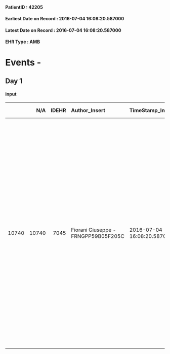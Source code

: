 
#### PatientID : 42205
#### Earliest Date on Record : 2016-07-04 16:08:20.587000
#### Latest Date on Record : 2016-07-04 16:08:20.587000
#### EHR Type : AMB

# Events - 

## Day 1

#### input
|       |    N/A |   IDEHR | Author_Insert                       | TimeStamp_Insert           | EHRType   |   PatientID |   IDDigitalSignDocument | persone_vicine   |   Unnamed: 0_x.1 |   IDANAMNESI_SOCIALE | Patient   | FamigliaAltro   | Paziente_T   | FamigliaAltro_T   |   Non_Rilevabile_x.1 | Note_Non_Rilevabile_x.1   | opt_Problemi   | Note_I                                                                                                                                                                                                                                                                                                                                                                                                                                                       | ds_note_timori                                                                                                                                                                                                                                                                                                                                                                                                                                                                                                     | chk_contr_sintomi   | chk_competenza                                 | opt_paziente_a      | opt_famiglia_a   | opt_adeguatezza   | opt_paziente_solo   | ds_note_con                                                                                                                   | opt_presente_assente   | Presenza_minori   | Caregiver_principale   | opt_capacita         | ds_familiari_coinv   | opt_necessario   | opt_presente   | opt_risorse_ec   | opt_paziente_psi   | opt_Ins_vol   | opt_paziente_ad   | opt_caregiver_ad   | opt_esenzione   | opt_inv_civile   |   ds_codice_es | Needs     | Domestic partnership   | Fragility                    | opt_disponibilita_f   | opt_indennita_acc   | opt_legge   | opt_famiglia_psi   | opt_disponibilit_paz   |
|------:|-------:|--------:|:------------------------------------|:---------------------------|:----------|------------:|------------------------:|:-----------------|-----------------:|---------------------:|:----------|:----------------|:-------------|:------------------|---------------------:|:--------------------------|:---------------|:-------------------------------------------------------------------------------------------------------------------------------------------------------------------------------------------------------------------------------------------------------------------------------------------------------------------------------------------------------------------------------------------------------------------------------------------------------------|:-------------------------------------------------------------------------------------------------------------------------------------------------------------------------------------------------------------------------------------------------------------------------------------------------------------------------------------------------------------------------------------------------------------------------------------------------------------------------------------------------------------------|:--------------------|:-----------------------------------------------|:--------------------|:-----------------|:------------------|:--------------------|:------------------------------------------------------------------------------------------------------------------------------|:-----------------------|:------------------|:-----------------------|:---------------------|:---------------------|:-----------------|:---------------|:-----------------|:-------------------|:--------------|:------------------|:-------------------|:----------------|:-----------------|---------------:|:----------|:-----------------------|:-----------------------------|:----------------------|:--------------------|:------------|:-------------------|:-----------------------|
| 10740 |  10740 |    7045 | Fiorani Giuseppe - FRNGPP59B05F205C | 2016-07-04 16:08:20.587000 | AMB       |       42205 |                  415681 | N/A              |             3613 |                 2363 | Si#1      | Si#1            | No#0         | Parziale#2        |                    0 | NR                        | No#0           | Il pz pensa di avere un tumore di natura benigna,trattabile con i comuni farmaci.La moglie ed i figli sono stati resi edotti della situazione in evoluzione.Sembrano essere un po' sopraffatti dalla velocit√† dei sintomi in peggioramento, soprattutto neurologici,in atto da qualche giorno.Entrambi nutrivano speranze relative ad un trattamento di RT sulle sedi encefaliche di malattia,come era stato prefigurato dai sanitari dell'ospedale S.Paolo | La moglie ha manifestato stanchezza ,soprattutto per il peggioramento della gestione,occorso in questi ultimi giorni;il pz √® caduto e si √® allettato ,in un regime di dipendenza totale,con presenza di edemi declivi secernenti e duplice incontinenza. Ho gi√† reso edotto la moglie ed il figlio circa la necessit√† di avvalersi di un badante per via dell'importante impegno assistenziale richiesto. Non escluderei l'ipotesi di un trasferimento in hospice ,in presenza di un peggioramento dei sintomi | controllo sintomi#0 | competenza/capacit√† assistenziale caregiver#0 | Sovradimensionate#0 | Congruenti#1     | Si#1              | No#0                | Vive con la moglie Iolanda di aa 81.Due figli fuori casa: Roberto di aa 57 e Paola di aa 51:quest'ultima vive a Venegono (VA) | Presente#1             | No#0              | La moglie Iolanda      | Non incrementabile#2 | i figli              | Si#1             | No#0           | Adeguate#1       | No#0               | No#0          | Problematica#0    | Totale#2           | Si#1            | No#0             |             48 | Clinici#0 | Coniuge/Convivente#0   | sovraccarico assistenziale#4 | Si#1                  | No#0                | No#0        | No#0               | No#0                   |


